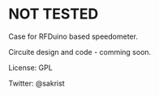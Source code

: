NOT TESTED
==

Case for RFDuino based speedometer.

Circuite design and code - comming soon.

License: GPL

Twitter: @sakrist


